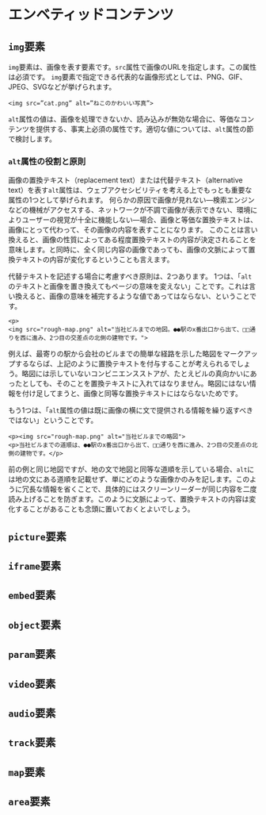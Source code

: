 <!-- ch3-7.txt (4ページ、3000～4600字想定) -->
# エンベティッドコンテンツ

## `img`要素
`img`要素は、画像を表す要素です。`src`属性で画像のURLを指定します。この属性は必須です。
`img`要素で指定できる代表的な画像形式としては、PNG、GIF、JPEG、SVGなどが挙げられます。
```
<img src=”cat.png” alt=”ねこのかわいい写真”>
```
`alt`属性の値は、画像を処理できないか、読み込みが無効な場合に、等価なコンテンツを提供する、事実上必須の属性です。適切な値については、`alt`属性の節で検討します。

### `alt`属性の役割と原則
画像の置換テキスト（replacement text）または代替テキスト（alternative text）を表す`alt`属性は、ウェブアクセシビリティを考える上でもっとも重要な属性の1つとして挙げられます。
何らかの原因で画像が見れない―検索エンジンなどの機械がアクセスする、ネットワークが不調で画像が表示できない、環境によりユーザーの視覚が十全に機能しない―場合、画像と等価な置換テキストは、画像にとって代わって、その画像の内容を表すことになります。
このことは言い換えると、画像の性質によってある程度置換テキストの内容が決定されることを意味します。と同時に、全く同じ内容の画像であっても、画像の文脈によって置換テキストの内容が変化するということも言えます。

代替テキストを記述する場合に考慮すべき原則は、2つあります。
1つは、「`alt`のテキストと画像を置き換えてもページの意味を変えない」ことです。これは言い換えると、画像の意味を補完するような値であってはならない、ということです。
<!--地図の例。
イメージとしては、 https://www.ginza-vd.com/wp-content/themes/vd/img/imgMap.gif このような画像でより抽象化した架空の地図を用意する -->
```
<p>
<img src="rough-map.png" alt="当社ビルまでの地図。●●駅のx番出口から出て、□□通りを西に進み、2つ目の交差点の北側の建物です。">
```
例えば、最寄りの駅から会社のビルまでの簡単な経路を示した略図をマークアップするならば、上記のように置換テキストを付与することが考えられるでしょう。略図には示していないコンビニエンスストアが、たとえビルの真向かいにあったとしても、そのことを置換テキストに入れてはなりません。略図にはない情報を付け足してまうと、画像と同等な置換テキストにはならないためです。

もう1つは、「`alt`属性の値は既に画像の横に文で提供される情報を繰り返すべきではない」ということです。
<!-- 地図の例2 -->
```
<p><img src="rough-map.png" alt="当社ビルまでの略図">
<p>当社ビルまでの道順は、●●駅のx番出口から出て、□□通りを西に進み、2つ目の交差点の北側の建物です。</p>
```
前の例と同じ地図ですが、地の文で地図と同等な道順を示している場合、`alt`には地の文にある道順を記載せず、単にどのような画像かのみを記します。このように冗長な情報を省くことで、具体的にはスクリーンリーダーが同じ内容を二度読み上げることを防ぎます。このように文脈によって、置換テキストの内容は変化することがあることも念頭に置いておくとよいでしょう。


## `picture`要素
<!-- 画像だけ、というわけでもない -->
## `iframe`要素
<!-- 以下の要素は、手短にする感じ…？ -->
## `embed`要素
## `object`要素
## `param`要素
## `video`要素
## `audio`要素
## `track`要素
## `map`要素
## `area`要素
